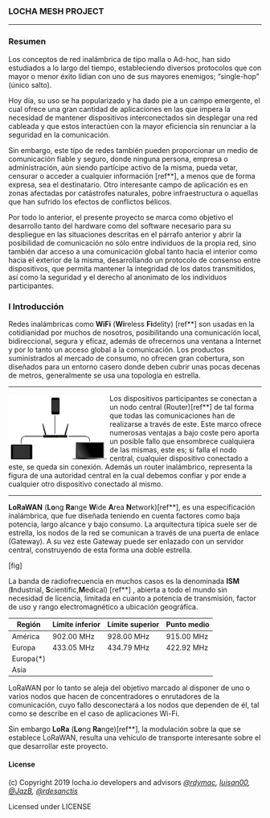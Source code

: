 ### LOCHA MESH PROJECT

---

### Resumen
Los conceptos de red inalámbrica de tipo malla o Ad-hoc, han sido estudiados a lo largo del tiempo, estableciendo diversos protocolos que con mayor o menor éxito lidian con uno de sus mayores enemigos; “single-hop” (único salto).

Hoy día, su uso se ha popularizado y ha dado pie a un campo emergente, el cual ofrece una gran cantidad de aplicaciones en las que impera la necesidad de mantener dispositivos interconectados sin desplegar una red cableada y que estos interactúen con la mayor eficiencia sin renunciar a la seguridad en la comunicación.

Sin embargo, este tipo de redes también pueden proporcionar un medio de comunicación fiable y seguro, donde ninguna persona, empresa o administración, aún siendo partícipe activo de la misma, pueda vetar, censurar o acceder a cualquier información [ref**], a menos que de forma expresa, sea el destinatario. Otro interesante campo de aplicación es en zonas afectadas por catástrofes naturales, pobre infraestructura o aquellas que han sufrido los efectos de conflictos bélicos.

Por todo lo anterior, el presente proyecto se marca como objetivo el desarrollo tanto del hardware como del software necesario para su despliegue en las situaciones descritas en el párrafo anterior y abrir la posibilidad de comunicación no sólo entre individuos de la propia red, sino también dar acceso a una comunicación global tanto hacia el interior como hacia el exterior de la misma, desarrollando un protocolo de consenso entre dispositivos, que permita mantener la integridad de los datos transmitidos, así como la seguridad y el derecho al anonimato de los individuos participantes.

### I Introducción

Redes inalámbricas como **WiFi** (**Wi**reless **Fi**delity) [ref**] son usadas en la cotidianidad por muchos de nosotros, posibilitando una comunicación local, bidireccional, segura y eficaz, además de ofrecernos una ventana a Internet y por lo tanto un acceso global a la comunicación. Los productos suministrados al mercado de consumo, no ofrecen gran cobertura, son diseñados para un entorno casero donde deben cubrir unas pocas decenas de metros, generalmente se usa una topología en estrella.

---

<img align="left" src="media/star.png" width="40%"/>
Los dispositivos participantes se conectan a un nodo central (Router)[ref**] de tal forma que todas las comunicaciones han de realizarse a través de este. Este marco ofrece numerosas ventajas a bajo coste pero aporta un posible fallo que ensombrece cualquiera de las mismas, este es; si falla el nodo central, cualquier dispositivo conectado a este, se queda sin conexión. Además un router inalámbrico, representa la figura de una autoridad central en la cual debemos confiar y por ende a cualquier otro dispositivo conectado al mismo.

---

**LoRaWAN** (**Lo**ng **Ra**nge **W**ide **A**rea **N**etwork)[ref**], es una especificación inalámbrica, que fue diseñada teniendo en cuenta factores como baja potencia, largo alcance y bajo consumo. La arquitectura típica suele ser de estrella, los nodos de la red  se comunican a través de una puerta de enlace (Gateway). A su vez este Gateway puede ser enlazado con un servidor central, construyendo de esta forma una doble estrella.

[fig]

La banda de radiofrecuencia en muchos casos es la denominada **ISM** (**I**ndustrial, **S**cientific,**M**edical) [ref**] , abierta a todo el mundo sin necesidad de licencia, limitada en cuanto a potencia de transmisión, factor de uso y rango electromagnético a ubicación geográfica.


| Región    | Límite inferior | Límite superior | Punto medio |
|-----------|-----------------|-----------------|-------------|
| América   | 902.00 MHz      | 928.00 MHz      | 915.00 MHz  |
| Europa    | 433.05 MHz      | 434.79 MHz      | 422.92 MHz  |
| Europa(*) |                 |                 |             |
| Asia      |                 |                 |             |

LoRaWAN por lo tanto se aleja del objetivo marcado al disponer  de uno o varios nodos que hacen de concentradores o enrutadores de la comunicación, cuyo fallo desconectará a los nodos que dependen de él, tal como se describe en el caso de aplicaciones Wi-Fi.

Sin embargo **LoRa** (**Lo**ng **Ra**nge)[ref**], la modulación sobre la que se establece LoRaWAN, resulta una vehículo de transporte interesante sobre el que desarrollar este proyecto.






#### License
(c) Copyright 2019 locha.io developers and advisors _[@rdymac](), [luisan00](https://github.com/luisan00), [@JazB](https://github.com/Jazbhttps://github.com/Jazb), [@rdesanctis](https://github.com/rdesanctis)_

Licensed under LICENSE
